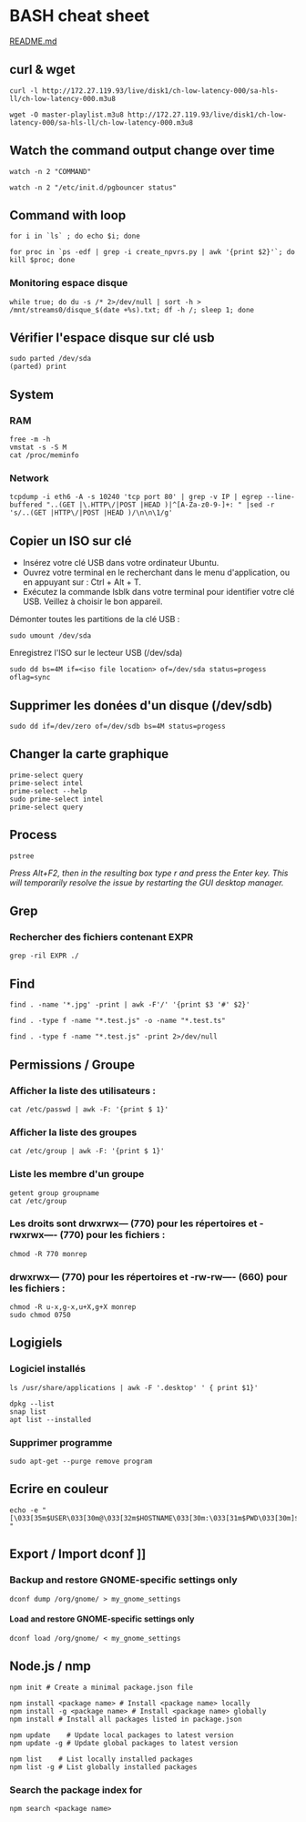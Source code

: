 # BASH cheat sheet

[README.md](README.md)


## curl & wget

```
curl -l http://172.27.119.93/live/disk1/ch-low-latency-000/sa-hls-ll/ch-low-latency-000.m3u8 
```
```
wget -O master-playlist.m3u8 http://172.27.119.93/live/disk1/ch-low-latency-000/sa-hls-ll/ch-low-latency-000.m3u8
```


## Watch the command output change over time

```
watch -n 2 "COMMAND"
```
```
watch -n 2 "/etc/init.d/pgbouncer status"
```


## Command with loop

```
for i in `ls` ; do echo $i; done
```
```
for proc in `ps -edf | grep -i create_npvrs.py | awk '{print $2}'`; do kill $proc; done
```

### Monitoring espace disque
```
while true; do du -s /* 2>/dev/null | sort -h > /mnt/streams0/disque_$(date +%s).txt; df -h /; sleep 1; done
```

## Vérifier l'espace disque sur clé usb

```
sudo parted /dev/sda
(parted) print
```

## System

### RAM

```
free -m -h
vmstat -s -S M
cat /proc/meminfo
```

### Network

```
tcpdump -i eth6 -A -s 10240 'tcp port 80' | grep -v IP | egrep --line-buffered "..(GET |\.HTTP\/|POST |HEAD )|^[A-Za-z0-9-]+: " |sed -r 's/..(GET |HTTP\/|POST |HEAD )/\n\n\1/g'
```

## Copier un ISO sur clé

- Insérez votre clé USB dans votre ordinateur Ubuntu.
- Ouvrez votre terminal en le recherchant dans le menu d'application, ou en appuyant sur : Ctrl + Alt + T.
- Exécutez la commande lsblk dans votre terminal pour identifier votre clé USB. Veillez à choisir le bon appareil.

Démonter toutes les partitions de la clé USB :
```
sudo umount /dev/sda
```
Enregistrez l'ISO sur le lecteur USB (/dev/sda)
```
sudo dd bs=4M if=<iso file location> of=/dev/sda status=progess oflag=sync
```

## Supprimer les donées d'un disque (/dev/sdb)

```
sudo dd if=/dev/zero of=/dev/sdb bs=4M status=progess
```

## Changer la carte graphique

```
prime-select query
prime-select intel
prime-select --help
sudo prime-select intel
prime-select query
```

## Process

```
pstree
```

*Press Alt+F2, then in the resulting box type r and press the Enter key. This will temporarily resolve the issue by restarting the GUI desktop manager.*

## Grep

### Rechercher des fichiers contenant EXPR

```
grep -ril EXPR ./
```

## Find
```
find . -name '*.jpg' -print | awk -F'/' '{print $3 '#' $2}'
```
```
find . -type f -name "*.test.js" -o -name "*.test.ts"
```
```
find . -type f -name "*.test.js" -print 2>/dev/null
```

## Permissions / Groupe

### Afficher la liste des utilisateurs :

```
cat /etc/passwd | awk -F: '{print $ 1}'
```

### Afficher la liste des groupes
```
cat /etc/group | awk -F: '{print $ 1}'
```

### Liste les membre d'un groupe
```
getent group groupname 
cat /etc/group
```

### Les droits sont drwxrwx— (770) pour les répertoires et -rwxrwx—- (770) pour les fichiers :
```
chmod -R 770 monrep
```
### drwxrwx— (770) pour les répertoires et -rw-rw—- (660) pour les fichiers : 
```
chmod -R u-x,g-x,u+X,g+X monrep
sudo chmod 0750 
```
## Logigiels

### Logiciel installés

```
ls /usr/share/applications | awk -F '.desktop' ' { print $1}'
```
```
dpkg --list
snap list
apt list --installed
```

### Supprimer programme
```
sudo apt-get --purge remove program
```

## Ecrire en couleur
```
echo -e "[\033[35m$USER\033[30m@\033[32m$HOSTNAME\033[30m:\033[31m$PWD\033[30m]$ "
```


## Export / Import dconf ]] 

### Backup and restore GNOME-specific settings only
```
dconf dump /org/gnome/ > my_gnome_settings
```

#### Load and restore GNOME-specific settings only
```
dconf load /org/gnome/ < my_gnome_settings
```


## Node.js / nmp 
```
npm init # Create a minimal package.json file

npm install <package name> # Install <package name> locally
npm install -g <package name> # Install <package name> globally
npm install # Install all packages listed in package.json

npm update    # Update local packages to latest version
npm update -g # Update global packages to latest version

npm list    # List locally installed packages
npm list -g # List globally installed packages
```
### Search the package index for <package name>
```
npm search <package name>
```
